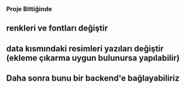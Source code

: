 ### Proje Bittiğinde ###

## renkleri ve fontları değiştir

## data kısmındaki resimleri yazıları değiştir (ekleme çıkarma uygun bulunursa yapılabilir)

## Daha sonra bunu bir backend'e bağlayabiliriz